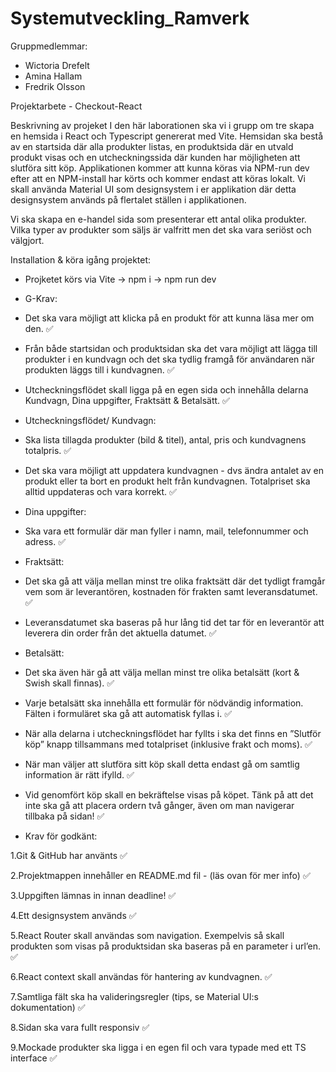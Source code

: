 # Systemutveckling_Ramverk

Gruppmedlemmar:

- Wictoria Drefelt
- Amina Hallam
- Fredrik Olsson

Projektarbete - Checkout-React

Beskrivning av projeket
I den här laborationen ska vi i grupp om tre skapa en hemsida i React och Typescript genererat med Vite. Hemsidan ska bestå av en startsida där alla produkter listas, en produktsida där en utvald produkt visas och en utcheckningssida där kunden har möjligheten att slutföra sitt köp. Applikationen kommer att kunna köras via NPM-run dev efter att en NPM-install har körts och kommer endast att köras lokalt. Vi skall använda Material UI som designsystem i er applikation där detta designsystem används på flertalet ställen i applikationen.

Vi ska skapa en e-handel sida som presenterar ett antal olika produkter. Vilka typer av produkter som säljs är valfritt men det ska vara seriöst och välgjort. 

Installation & köra igång projektet: 
 - Projketet körs via Vite -> npm i -> npm run dev


* G-Krav: 

- Det ska vara möjligt att klicka på en produkt för att kunna läsa mer om den.  ✅ 

- Från både startsidan och produktsidan ska det vara möjligt att lägga till produkter i en kundvagn och det ska tydlig framgå för användaren när produkten läggs till i kundvagnen.  ✅ 

- Utcheckningsflödet skall ligga på en egen sida och innehålla delarna Kundvagn, Dina uppgifter, Fraktsätt & Betalsätt.  ✅ 

* Utcheckningsflödet/ Kundvagn:

- Ska lista tillagda produkter (bild & titel), antal, pris och kundvagnens totalpris.  ✅  

- Det ska vara möjligt att uppdatera kundvagnen - dvs ändra antalet av en produkt eller ta bort en produkt helt från kundvagnen. Totalpriset ska alltid uppdateras och vara korrekt.  ✅ 

* Dina uppgifter:

- Ska vara ett formulär där man fyller i namn, mail, telefonnummer och adress.  ✅ 

* Fraktsätt:

- Det ska gå att välja mellan minst tre olika fraktsätt där det tydligt framgår vem som är leverantören, kostnaden för frakten samt leveransdatumet. ✅ 

- Leveransdatumet ska baseras på hur lång tid det tar för en leverantör att leverera din order från det aktuella datumet.  ✅ 

* Betalsätt:

- Det ska även här gå att välja mellan minst tre olika betalsätt (kort & Swish skall finnas).  ✅  

- Varje betalsätt ska innehålla ett formulär för nödvändig information. Fälten i formuläret ska gå att automatisk fyllas i.  ✅ 

- När alla delarna i utcheckningsflödet har fyllts i ska det finns en ”Slutför köp” knapp tillsammans med totalpriset (inklusive frakt och moms).  ✅ 

- När man väljer att slutföra sitt köp skall detta endast gå om samtlig information är rätt ifylld.  ✅  

- Vid genomfört köp skall en bekräftelse visas på köpet. Tänk på att det inte ska gå att placera ordern två gånger, även om man navigerar tillbaka på sidan!  ✅ 


* Krav för godkänt:

1.Git & GitHub har använts  ✅ 

2.Projektmappen innehåller en README.md fil - (läs ovan för mer info)  ✅ 

3.Uppgiften lämnas in innan deadline!  ✅ 

4.Ett designsystem används  ✅ 

5.React Router skall användas som navigation. Exempelvis så skall produkten som visas på produktsidan ska baseras på en parameter i url’en.  ✅ 

6.React context skall användas för hantering av kundvagnen.  ✅ 

7.Samtliga fält ska ha valideringsregler (tips, se Material UI:s dokumentation)  ✅ 

8.Sidan ska vara fullt responsiv  ✅ 

9.Mockade produkter ska ligga i en egen fil och vara typade med ett TS interface  ✅ 


